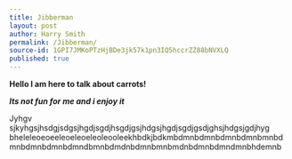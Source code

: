 ```yaml
---
title: Jibberman
layout: post
author: Harry Smith
permalink: /Jibberman/
source-id: 1GPI7JMKoPTzHjBDe3jk57k1pn3IQ5hccrZZ88bNVXLQ
published: true
---
```

**Hello I am here to talk about carrots!**

**_Its not fun for me and i enjoy it_**

Jyhgv sjkyhgsjhsdgjsdgsjhgdjsgdjhsgdjgsjhdgsjhgdjsgdjgsdjghsjhdgsjgdjhyg bheleleoeoeeleoeleoeleoleooleekhbdkjbdkmbdmnbdmnbdmnbdmnbmnbdmnbdmnbdmnbdmndbmnbdmdnbdmnbmnbmdnbdmnbdmndmnbhdemnb

